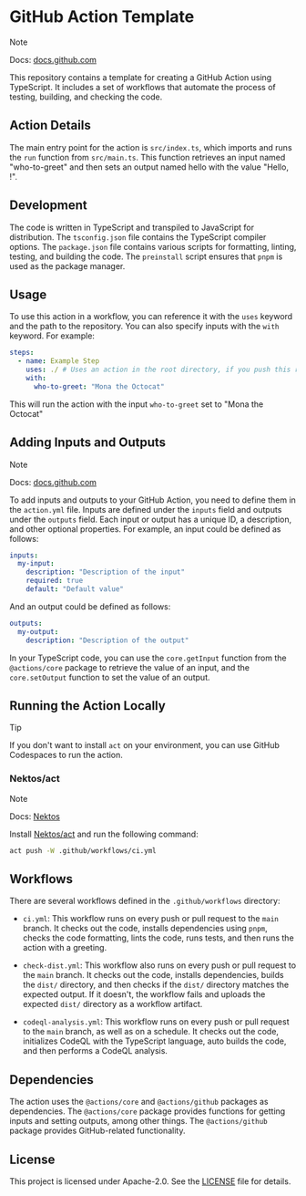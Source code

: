 # GitHub Action Template

> [!NOTE]
> Docs: [docs.github.com](https://docs.github.com/en/actions/creating-actions/creating-a-javascript-action)

This repository contains a template for creating a GitHub Action using
TypeScript. It includes a set of workflows that automate the process of testing,
building, and checking the code.

## Action Details

The main entry point for the action is `src/index.ts`, which imports and runs
the `run` function from `src/main.ts`. This function retrieves an input named
"who-to-greet" and then sets an output named hello with the value "Hello,
<who-to-greet>!".

## Development

The code is written in TypeScript and transpiled to JavaScript for distribution.
The `tsconfig.json` file contains the TypeScript compiler options. The
`package.json` file contains various scripts for formatting, linting, testing,
and building the code. The `preinstall` script ensures that `pnpm` is used as
the package manager.

## Usage

To use this action in a workflow, you can reference it with the `uses` keyword
and the path to the repository. You can also specify inputs with the `with`
keyword. For example:

```yaml
steps:
  - name: Example Step
    uses: ./ # Uses an action in the root directory, if you push this repository to GitHub, you can use the following: uses: <username>/gh-action-template@v1
    with:
      who-to-greet: "Mona the Octocat"
```

This will run the action with the input `who-to-greet` set to "Mona the Octocat"

## Adding Inputs and Outputs

> [!NOTE]
> Docs: [docs.github.com](https://docs.github.com/en/actions/creating-actions/metadata-syntax-for-github-actions)

To add inputs and outputs to your GitHub Action, you need to define them in the
`action.yml` file. Inputs are defined under the `inputs` field and outputs under
the `outputs` field. Each input or output has a unique ID, a description, and
other optional properties. For example, an input could be defined as follows:

```yaml
inputs:
  my-input:
    description: "Description of the input"
    required: true
    default: "Default value"
```

And an output could be defined as follows:

```yaml
outputs:
  my-output:
    description: "Description of the output"
```

In your TypeScript code, you can use the `core.getInput` function from the
`@actions/core` package to retrieve the value of an input, and the
`core.setOutput` function to set the value of an output.

## Running the Action Locally

> [!TIP] 
> If you don't want to install `act` on your environment, you can use GitHub Codespaces to run the action.

### Nektos/act

> [!NOTE]
> Docs: [Nektos](https://nektosact.com/introduction.html)

Install [Nektos/act](https://github.com/nektos/act) and run the following
command:

```bash
act push -W .github/workflows/ci.yml
```

## Workflows

There are several workflows defined in the `.github/workflows` directory:

- `ci.yml`: This workflow runs on every push or pull request to the `main`
  branch. It checks out the code, installs dependencies using `pnpm`, checks the
  code formatting, lints the code, runs tests, and then runs the action with a
  greeting.

- `check-dist.yml`: This workflow also runs on every push or pull request to the
  `main` branch. It checks out the code, installs dependencies, builds the
  `dist/` directory, and then checks if the `dist/` directory matches the
  expected output. If it doesn't, the workflow fails and uploads the expected
  `dist/` directory as a workflow artifact.

- `codeql-analysis.yml`: This workflow runs on every push or pull request to the
  `main` branch, as well as on a schedule. It checks out the code, initializes
  CodeQL with the TypeScript language, auto builds the code, and then performs a
  CodeQL analysis.

## Dependencies

The action uses the `@actions/core` and `@actions/github` packages as
dependencies. The `@actions/core` package provides functions for getting inputs
and setting outputs, among other things. The `@actions/github` package provides
GitHub-related functionality.

## License

This project is licensed under Apache-2.0. See the [LICENSE](LICENSE) file for
details.
